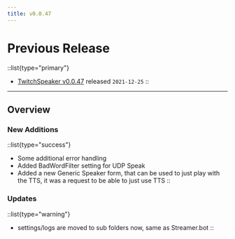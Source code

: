 ```yaml
---
title: v0.0.47
---
```


# Previous Release

::list{type="primary"}
- [TwitchSpeaker v0.0.47](https://streamer.bot/downloads/releases/twitchspeaker/0.0.47) released `2021-12-25`
::

---

## Overview
### New Additions
::list{type="success"}
* Some additional error handling
* Added BadWordFilter setting for UDP Speak
* Added a new Generic Speaker form, that can be used to just play with the TTS, it was a request to be able to just use TTS
::

### Updates
::list{type="warning"}
* settings/logs are moved to sub folders now, same as Streamer.bot
::